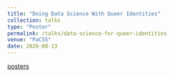 ```yaml
---
title: "Doing Data Science With Queer Identities"
collection: talks
type: "Poster"
permalink: /talks/data-science-for-queer-identities
venue: "PaCSS"
date: 2020-08-13
---
```

[posters](https://cssh.northeastern.edu/nulab/pacss/2020-posters/)
